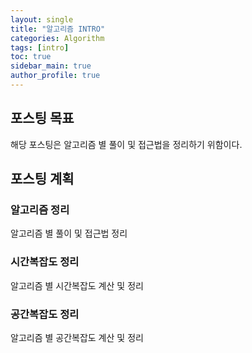 ```yaml
---
layout: single  
title: "알고리즘 INTRO"  
categories: Algorithm  
tags: [intro]  
toc: true  
sidebar_main: true
author_profile: true
---  
```


## 포스팅 목표  
해당 포스팅은 알고리즘 별 풀이 및 접근법을 정리하기 위함이다.  

## 포스팅 계획  
### 알고리즘 정리  
알고리즘 별 풀이 및 접근법 정리  
  
### 시간복잡도 정리  
알고리즘 별 시간복잡도 계산 및 정리  
  
### 공간복잡도 정리  
알고리즘 별 공간복잡도 계산 및 정리  
